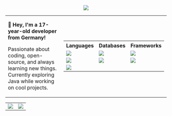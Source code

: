 <p align="center"><img src="https://capsule-render.vercel.app/api?type=waving&height=100&color=0:60efff,100:0061ff&reversal=false&fontSize=50"/></p>
<div align="center">
  <table>
    <tr>
      <td>
        <p><b>👋 Hey, I'm a 17-year-old developer from Germany!</b></p>
        <p>Passionate about coding, open-source, and always learning new things. Currently exploring Java while working on cool projects.</p>
      </td>
      <td>
        <table>
          <tr>
            <th>Languages</th>
            <th>Databases</th>
            <th>Frameworks</th>
          </tr>
          <tr>
            <td><img src="https://img.shields.io/badge/JavaScript-323330?style=for-the-badge&logo=javascript&logoColor=white&color=yellow" /></td>
            <td><img src="https://img.shields.io/badge/-MongoDB-13aa52?style=for-the-badge&logo=mongodb&logoColor=white" /></td>
            <td><img src="https://img.shields.io/badge/-electron-F1C40F?style=for-the-badge&labelColor=17202A&logo=electron&logoColor=61DBFB&color=17202A" /></td>
          </tr>
          <tr>
            <td><img src="https://img.shields.io/badge/Python-FFD43B?style=for-the-badge&logo=python&logoColor=white&labelColor=blue&color=blue" /></td>
            <td><img src="https://img.shields.io/badge/MySQL-4479A1?style=for-the-badge&logo=mysql&logoColor=white" /></td>
            <td><img src="https://img.shields.io/badge/Flask-000000?style=for-the-badge&logo=Flask&logoColor=black&color=white" /></td>
          </tr>
          <tr>
            <td><img src="https://img.shields.io/badge/Java-ED8B00?style=for-the-badge&logo=openjdk&logoColor=white" /></td>
          </tr>
        </table>
      </td>
    </tr>
  </table>

  <table>
    <tr>
      <td><img src="https://github-readme-stats.vercel.app/api?username=calishu&text_color=FFFFFF&show_icons=true&bg_color=24292e&hide_border=true#gh-dark-mode-only&cache_seconds=21601" /></td>
      <td><img src="https://github-readme-stats.vercel.app/api/top-langs/?username=calishu&text_color=FFFFFF&show_icons=true&bg_color=24292e&hide_border=true#gh-dark-mode-only&layout=compact&cache_seconds=21601" /></td>
    </tr>
  </table>
</div>
